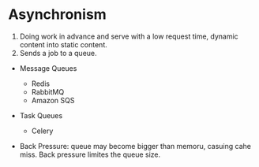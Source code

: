 # Asynchronism

1.  Doing work in advance and serve with a low request time, dynamic content into static content.
2.  Sends a job to a queue.

-   Message Queues
    -   Redis
    -   RabbitMQ
    -   Amazon SQS

-   Task Queues
    -   Celery

-   Back Pressure: queue may become bigger than memoru, casuing cahe miss. Back pressure limites the queue size.
